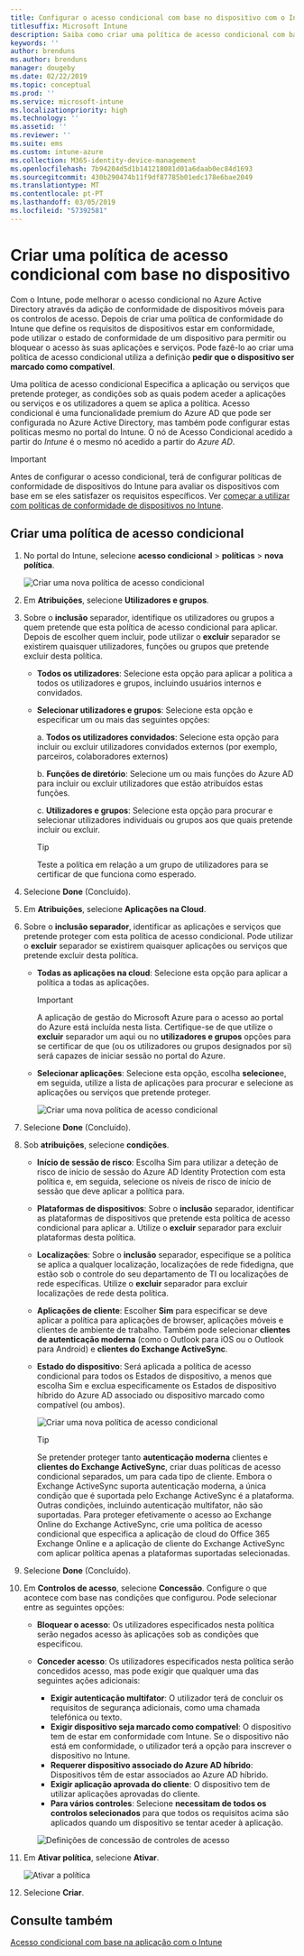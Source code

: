 ```yaml
---
title: Configurar o acesso condicional com base no dispositivo com o Intune
titlesuffix: Microsoft Intune
description: Saiba como criar uma política de acesso condicional com base no dispositivo com base na conformidade de dispositivos do Microsoft Intune e a gestão de aplicações móveis.
keywords: ''
author: brenduns
ms.author: brenduns
manager: dougeby
ms.date: 02/22/2019
ms.topic: conceptual
ms.prod: ''
ms.service: microsoft-intune
ms.localizationpriority: high
ms.technology: ''
ms.assetid: ''
ms.reviewer: ''
ms.suite: ems
ms.custom: intune-azure
ms.collection: M365-identity-device-management
ms.openlocfilehash: 7b94204d5d1b141218081d01a6daab0ec84d1693
ms.sourcegitcommit: 430b290474b11f9df87785b01edc178e6bae2049
ms.translationtype: MT
ms.contentlocale: pt-PT
ms.lasthandoff: 03/05/2019
ms.locfileid: "57392581"
---
```

# <a name="create-a-device-based-conditional-access-policy"></a>Criar uma política de acesso condicional com base no dispositivo

Com o Intune, pode melhorar o acesso condicional no Azure Active Directory através da adição de conformidade de dispositivos móveis para os controlos de acesso. Depois de criar uma política de conformidade do Intune que define os requisitos de dispositivos estar em conformidade, pode utilizar o estado de conformidade de um dispositivo para permitir ou bloquear o acesso às suas aplicações e serviços. Pode fazê-lo ao criar uma política de acesso condicional utiliza a definição **pedir que o dispositivo ser marcado como compatível**.  

Uma política de acesso condicional Especifica a aplicação ou serviços que pretende proteger, as condições sob as quais podem aceder a aplicações ou serviços e os utilizadores a quem se aplica a política. Acesso condicional é uma funcionalidade premium do Azure AD que pode ser configurada no Azure Active Directory, mas também pode configurar estas políticas mesmo no portal do Intune. O nó de Acesso Condicional acedido a partir do *Intune* é o mesmo nó acedido a partir do *Azure AD*.  

> [!IMPORTANT]
> Antes de configurar o acesso condicional, terá de configurar políticas de conformidade de dispositivos do Intune para avaliar os dispositivos com base em se eles satisfazer os requisitos específicos. Ver [começar a utilizar com políticas de conformidade de dispositivos no Intune](device-compliance-get-started.md).

## <a name="create-conditional-access-policy"></a>Criar uma política de acesso condicional

1.  No portal do Intune, selecione **acesso condicional** > **políticas** > **nova política**.
   
    ![Criar uma nova política de acesso condicional](media/create-conditional-access-intune/create-ca.png)
 
2.  Em **Atribuições**, selecione **Utilizadores e grupos**. 
3.  Sobre o **inclusão** separador, identifique os utilizadores ou grupos a quem pretende que esta política de acesso condicional para aplicar. Depois de escolher quem incluir, pode utilizar o **excluir** separador se existirem quaisquer utilizadores, funções ou grupos que pretende excluir desta política.  
    - **Todos os utilizadores**: Selecione esta opção para aplicar a política a todos os utilizadores e grupos, incluindo usuários internos e convidados.
  
    - **Selecionar utilizadores e grupos**: Selecione esta opção e especificar um ou mais das seguintes opções:
  
      a. **Todos os utilizadores convidados**: Selecione esta opção para incluir ou excluir utilizadores convidados externos (por exemplo, parceiros, colaboradores externos)
       
      b. **Funções de diretório**: Selecione um ou mais funções do Azure AD para incluir ou excluir utilizadores que estão atribuídos estas funções.
      
      c. **Utilizadores e grupos**: Selecione esta opção para procurar e selecionar utilizadores individuais ou grupos aos que quais pretende incluir ou excluir.
     
       > [!TIP]  
       > Teste a política em relação a um grupo de utilizadores para se certificar de que funciona como esperado.
4.  Selecione **Done** (Concluído).
5.  Em **Atribuições**, selecione **Aplicações na Cloud**. 
6.  Sobre o **inclusão separador**, identificar as aplicações e serviços que pretende proteger com esta política de acesso condicional. Pode utilizar o **excluir** separador se existirem quaisquer aplicações ou serviços que pretende excluir desta política.
    - **Todas as aplicações na cloud**: Selecione esta opção para aplicar a política a todas as aplicações.
      > [!IMPORTANT]  
      > A aplicação de gestão do Microsoft Azure para o acesso ao portal do Azure está incluída nesta lista. Certifique-se de que utilize o **excluir** separador um aqui ou no **utilizadores e grupos** opções para se certificar de que (ou os utilizadores ou grupos designados por si) será capazes de iniciar sessão no portal do Azure. 

    - **Selecionar aplicações**: Selecione esta opção, escolha **selecione**e, em seguida, utilize a lista de aplicações para procurar e selecione as aplicações ou serviços que pretende proteger.
    
      ![Criar uma nova política de acesso condicional](media/create-conditional-access-intune/create-ca-select-apps.png)

7.  Selecione **Done** (Concluído).
8.  Sob **atribuições**, selecione **condições**.
    - **Início de sessão de risco**: Escolha Sim para utilizar a deteção de risco de início de sessão do Azure AD Identity Protection com esta política e, em seguida, selecione os níveis de risco de início de sessão que deve aplicar a política para.
    - **Plataformas de dispositivos**: Sobre o **inclusão** separador, identificar as plataformas de dispositivos que pretende esta política de acesso condicional para aplicar a. Utilize o **excluir** separador para excluir plataformas desta política.
    - **Localizações**: Sobre o **inclusão** separador, especifique se a política se aplica a qualquer localização, localizações de rede fidedigna, que estão sob o controle do seu departamento de TI ou localizações de rede específicas. Utilize o **excluir** separador para excluir localizações de rede desta política. 
    - **Aplicações de cliente**: Escolher **Sim** para especificar se deve aplicar a política para aplicações de browser, aplicações móveis e clientes de ambiente de trabalho. Também pode selecionar **clientes de autenticação moderna** (como o Outlook para iOS ou o Outlook para Android) e **clientes do Exchange ActiveSync**.
    - **Estado do dispositivo**: Será aplicada a política de acesso condicional para todos os Estados de dispositivo, a menos que escolha Sim e exclua especificamente os Estados de dispositivo híbrido do Azure AD associado ou dispositivo marcado como compatível (ou ambos).
    
      ![Criar uma nova política de acesso condicional](media/create-conditional-access-intune/create-ca-device-platforms.png)

      > [!TIP]  
      > Se pretender proteger tanto **autenticação moderna** clientes e **clientes do Exchange ActiveSync**, criar duas políticas de acesso condicional separados, um para cada tipo de cliente. Embora o Exchange ActiveSync suporta autenticação moderna, a única condição que é suportada pelo Exchange ActiveSync é a plataforma. Outras condições, incluindo autenticação multifator, não são suportadas. Para proteger efetivamente o acesso ao Exchange Online do Exchange ActiveSync, crie uma política de acesso condicional que especifica a aplicação de cloud do Office 365 Exchange Online e a aplicação de cliente do Exchange ActiveSync com aplicar política apenas a plataformas suportadas selecionadas.

9.  Selecione **Done** (Concluído).
10. Em **Controlos de acesso**, selecione **Concessão**. Configure o que acontece com base nas condições que configurou.  Pode selecionar entre as seguintes opções:
    - **Bloquear o acesso**: Os utilizadores especificados nesta política serão negados acesso às aplicações sob as condições que especificou.
    - **Conceder acesso**: Os utilizadores especificados nesta política serão concedidos acesso, mas pode exigir que qualquer uma das seguintes ações adicionais:
      - **Exigir autenticação multifator**: O utilizador terá de concluir os requisitos de segurança adicionais, como uma chamada telefónica ou texto.
      - **Exigir dispositivo seja marcado como compatível**: O dispositivo tem de estar em conformidade com Intune. Se o dispositivo não está em conformidade, o utilizador terá a opção para inscrever o dispositivo no Intune. 
      - **Requerer dispositivo associado do Azure AD híbrido**: Dispositivos têm de estar associados ao Azure AD híbrido.
      - **Exigir aplicação aprovada do cliente**: O dispositivo tem de utilizar aplicações aprovadas do cliente. 
      - **Para vários controles**: Selecione **necessitam de todos os controlos selecionados** para que todos os requisitos acima são aplicados quando um dispositivo se tentar aceder à aplicação.
    
      ![Definições de concessão de controles de acesso](media/create-conditional-access-intune/create-ca-grant-access-settings.png)
 
11. Em **Ativar política**, selecione **Ativar**.
     
     ![Ativar a política](media/create-conditional-access-intune/enable-policy.png)

12. Selecione **Criar**.

## <a name="see-also"></a>Consulte também
[Acesso condicional com base na aplicação com o Intune](app-based-conditional-access-intune.md)
